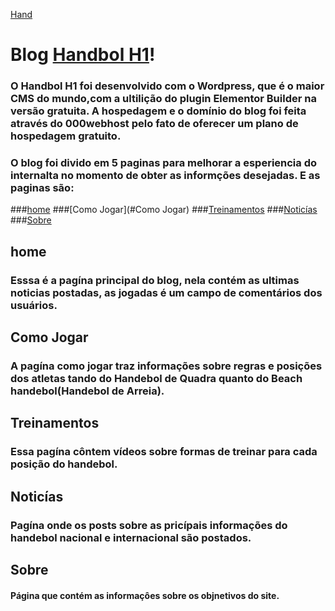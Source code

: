 [Hand](https://user-images.githubusercontent.com/62607775/80497166-77db6280-8940-11ea-95cd-6229c127f442.png)
# **Blog [Handbol H1](https://handbolh1.000webhostapp.com/)**!
### O Handbol H1 foi desenvolvido com o Wordpress, que é o maior CMS do mundo,com a ultilição do plugin Elementor Builder na versão gratuita. A hospedagem e o domínio do blog foi feita através do 000webhost pelo fato de oferecer um plano de hospedagem gratuito.
### O blog foi divido em 5 paginas para melhorar a esperiencia do internalta no momento de obter as informções desejadas. E as paginas são:
###[home](#home)
###[Como Jogar](#Como Jogar) 
###[Treinamentos](#Treinamentos)
###[Noticías](#Noticías)
###[Sobre](#Sobre)
## home 
### Esssa é a pagína principal do blog, nela contém as ultimas noticias postadas, as jogadas é um campo de comentários dos usuários.
## Como Jogar
### A pagína como jogar traz informações sobre regras e posições dos atletas tando do Handebol de Quadra quanto do Beach handebol(Handebol de Arreia).
## Treinamentos
### Essa pagína côntem vídeos sobre formas de treinar para cada posição do handebol.
## Noticías
### Pagína onde os posts sobre as pricípais informações do handebol nacional e internacional são postados.
## Sobre 
#### Página que contém as informaçôes sobre os objnetivos do site.